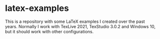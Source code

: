 # latex-examples

This is a repository with some LaTeX examples I created over the past years.
Normally I work with TexLive 2021, TexStudio 3.0.2 and Windows 10, but
it should work with other configurations.

